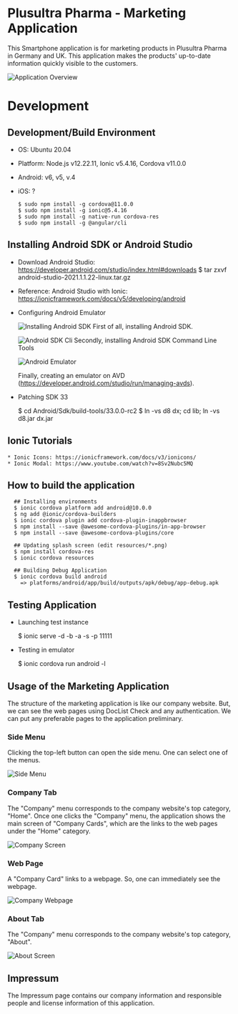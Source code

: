 # Plusultra Pharma - Marketing Application

This Smartphone application is for marketing products in Plusultra Pharma in Germany and UK. This application makes the products' up-to-date information quickly visible to the customers.

  ![Application Overview](img/ionic_test.jpg)


# Development
## Development/Build Environment

  * OS: Ubuntu 20.04
  * Platform: Node.js v12.22.11, Ionic v5.4.16, Cordova v11.0.0
  * Android: v6, v5, v.4
  * iOS: ?


        $ sudo npm install -g cordova@11.0.0
        $ sudo npm install -g ionic@5.4.16
        $ sudo npm install -g native-run cordova-res
        $ sudo npm install -g @angular/cli


## Installing Android SDK or Android Studio
* Download Android Studio: <https://developer.android.com/studio/index.html#downloads>
        $ tar zxvf android-studio-2021.1.1.22-linux.tar.gz

* Reference: Android Studio with Ionic: <https://ionicframework.com/docs/v5/developing/android>

* Configuring Android Emulator

  ![Installing Android SDK](img/android_studio_sdk.jpg)
  First of all, installing Android SDK.
  
  ![Android SDK Cli](img/android_sdk_cli.jpg)
  Secondly, installing Android SDK Command Line Tools

  ![Android Emulator](img/android_emulator.jpg)

  Finally, creating an emulator on AVD (<https://developer.android.com/studio/run/managing-avds>).

* Patching SDK 33

     $ cd Android/Sdk/build-tools/33.0.0-rc2
	 $ ln -vs d8 dx; cd lib; ln -vs d8.jar dx.jar

## Ionic Tutorials
	* Ionic Icons: https://ionicframework.com/docs/v3/ionicons/
	* Ionic Modal: https://www.youtube.com/watch?v=8Sv2Nubc5MQ

## How to build the application

      ## Installing environments
      $ ionic cordova platform add android@10.0.0
      $ ng add @ionic/cordova-builders
      $ ionic cordova plugin add cordova-plugin-inappbrowser
      $ npm install --save @awesome-cordova-plugins/in-app-browser
      $ npm install --save @awesome-cordova-plugins/core

      ## Updating splash screen (edit resources/*.png)
	  $ npm install cordova-res
	  $ ionic cordova resources

      ## Building Debug Application
      $ ionic cordova build android
        => platforms/android/app/build/outputs/apk/debug/app-debug.apk


## Testing Application

   * Launching test instance

        $ ionic serve -d -b -a -s -p 11111


   * Testing in emulator
     
    	$ ionic cordova run android -l



## Usage of the Marketing Application
The structure of the marketing application is like our company website. But, we can see the web pages using DocList Check and any authentication. We can put any preferable pages to the application preliminary.


### Side Menu
Clicking the top-left button can open the side menu. One can select one of the menus. 

  ![Side Menu](img/01_sidemenu.png)
  
### Company Tab
The "Company" menu corresponds to the company website's top category, "Home". Once one clicks the "Company" menu, the application shows the main screen of "Company Cards", which are the links to the web pages under the "Home" category.

  ![Company Screen](img/02_company.png)


### Web Page
A "Company Card" links to a webpage. So, one can immediately see the webpage.

  ![Company Webpage](img/04_page.png)
  
### About Tab
The "Company" menu corresponds to the company website's top category, "About".

  
  ![About Screen](img/03_about.png)
  
## Impressum
The Impressum page contains our company information and responsible people and license information of this application.


